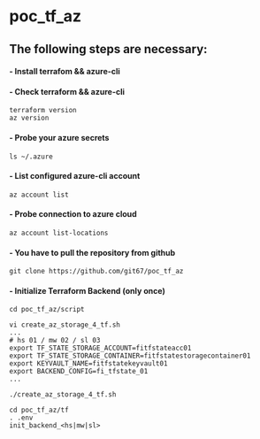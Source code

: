# poc_tf_az

## The following steps are necessary:
#### - Install terrafom && azure-cli
#### - Check terraform && azure-cli

```
terraform version
az version
```

#### - Probe your azure secrets
```
ls ~/.azure
```

#### - List configured azure-cli account
```
az account list
```

#### - Probe connection to azure cloud
```
az account list-locations
```

#### - You have to pull the repository from github
```
git clone https://github.com/git67/poc_tf_az
```

#### - Initialize Terraform Backend (only once)
```
cd poc_tf_az/script

vi create_az_storage_4_tf.sh
...
# hs 01 / mw 02 / sl 03 
export TF_STATE_STORAGE_ACCOUNT=fitfstateacc01
export TF_STATE_STORAGE_CONTAINER=fitfstatestoragecontainer01
export KEYVAULT_NAME=fitfstatekeyvault01
export BACKEND_CONFIG=fi_tfstate_01
...

./create_az_storage_4_tf.sh

cd poc_tf_az/tf
. .env
init_backend_<hs|mw|sl>
```

